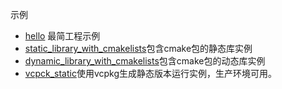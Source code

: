 示例
 - [hello](https://github.com/1xxz188/demo_xmake/tree/main/hello "hello") 最简工程示例
 - [static_library_with_cmakelists](https://github.com/1xxz188/demo_xmake/tree/main/static_library_with_cmakelists "static_library_with_cmakelists")包含cmake包的静态库实例
 - [dynamic_library_with_cmakelists](https://github.com/1xxz188/demo_xmake/tree/main/dynamic_library_with_cmakelists "dynamic_library_with_cmakelists")包含cmake包的动态库实例
 - [vcpck_static](https://github.com/1xxz188/demo_xmake/tree/main/vcpck_static "vcpck_static")使用vcpkg生成静态版本运行实例，生产环境可用。
